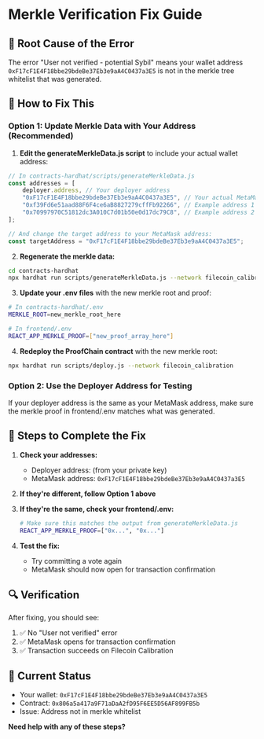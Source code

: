 # Merkle Verification Fix Guide

## 🚨 **Root Cause of the Error**

The error "User not verified - potential Sybil" means your wallet address `0xF17cF1E4F18bbe29bdeBe37Eb3e9aA4C0437a3E5` is not in the merkle tree whitelist that was generated.

## 🔧 **How to Fix This**

### Option 1: Update Merkle Data with Your Address (Recommended)

1. **Edit the generateMerkleData.js script** to include your actual wallet address:

```javascript
// In contracts-hardhat/scripts/generateMerkleData.js
const addresses = [
    deployer.address, // Your deployer address
    "0xF17cF1E4F18bbe29bdeBe37Eb3e9aA4C0437a3E5", // Your actual MetaMask address
    "0xf39Fd6e51aad88F6F4ce6aB8827279cffFb92266", // Example address 1
    "0x70997970C51812dc3A010C7d01b50e0d17dc79C8", // Example address 2
];

// And change the target address to your MetaMask address:
const targetAddress = "0xF17cF1E4F18bbe29bdeBe37Eb3e9aA4C0437a3E5";
```

2. **Regenerate the merkle data:**
```bash
cd contracts-hardhat
npx hardhat run scripts/generateMerkleData.js --network filecoin_calibration
```

3. **Update your .env files** with the new merkle root and proof:
```bash
# In contracts-hardhat/.env
MERKLE_ROOT=new_merkle_root_here

# In frontend/.env
REACT_APP_MERKLE_PROOF=["new_proof_array_here"]
```

4. **Redeploy the ProofChain contract** with the new merkle root:
```bash
npx hardhat run scripts/deploy.js --network filecoin_calibration
```

### Option 2: Use the Deployer Address for Testing

If your deployer address is the same as your MetaMask address, make sure the merkle proof in frontend/.env matches what was generated.

## 🎯 **Steps to Complete the Fix**

1. **Check your addresses:**
   - Deployer address: (from your private key)
   - MetaMask address: `0xF17cF1E4F18bbe29bdeBe37Eb3e9aA4C0437a3E5`

2. **If they're different, follow Option 1 above**

3. **If they're the same, check your frontend/.env:**
   ```bash
   # Make sure this matches the output from generateMerkleData.js
   REACT_APP_MERKLE_PROOF=["0x...", "0x..."]
   ```

4. **Test the fix:**
   - Try committing a vote again
   - MetaMask should now open for transaction confirmation

## 🔍 **Verification**

After fixing, you should see:
1. ✅ No "User not verified" error
2. ✅ MetaMask opens for transaction confirmation
3. ✅ Transaction succeeds on Filecoin Calibration

## 📝 **Current Status**

- Your wallet: `0xF17cF1E4F18bbe29bdeBe37Eb3e9aA4C0437a3E5`
- Contract: `0x806a5a417a9F71aDaA2fD95F6EE5D56AF899FB5b`
- Issue: Address not in merkle whitelist

**Need help with any of these steps?**